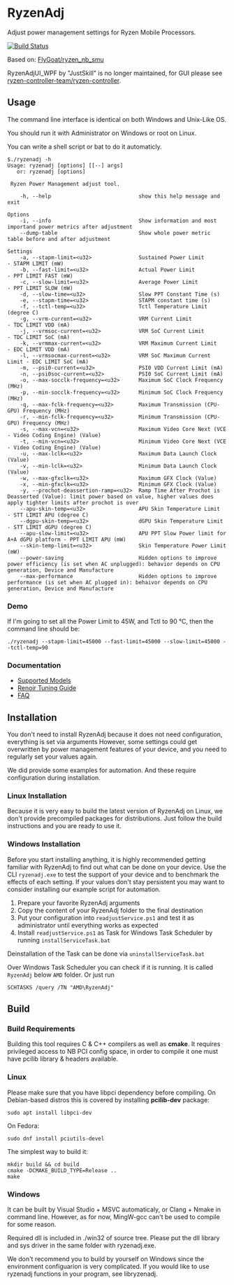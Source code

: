# RyzenAdj
Adjust power management settings for Ryzen Mobile Processors.

[![Build Status](https://travis-ci.org/FlyGoat/RyzenAdj.svg?branch=master)](https://travis-ci.org/FlyGoat/RyzenAdj)

Based on: [FlyGoat/ryzen_nb_smu](https://github.com/flygoat/ryzen_nb_smu)

RyzenAdjUI_WPF by "JustSkill" is no longer maintained, for GUI please see [ryzen-controller-team/ryzen-controller](https://gitlab.com/ryzen-controller-team/ryzen-controller/).

## Usage
The command line interface is identical on both Windows and Unix-Like OS.

You should run it with Administrator on Windows or root on Linux.

You can write a shell script or bat to do it automaticly.

```
$./ryzenadj -h
Usage: ryzenadj [options] [[--] args]
   or: ryzenadj [options]

 Ryzen Power Management adjust tool.

    -h, --help                            show this help message and exit

Options
    -i, --info                            Show information and most importand power metrics after adjustment
    --dump-table                          Show whole power metric table before and after adjustment

Settings
    -a, --stapm-limit=<u32>               Sustained Power Limit         - STAPM LIMIT (mW)
    -b, --fast-limit=<u32>                Actual Power Limit            - PPT LIMIT FAST (mW)
    -c, --slow-limit=<u32>                Average Power Limit           - PPT LIMIT SLOW (mW)
    -d, --slow-time=<u32>                 Slow PPT Constant Time (s)
    -e, --stapm-time=<u32>                STAPM constant time (s)
    -f, --tctl-temp=<u32>                 Tctl Temperature Limit (degree C)
    -g, --vrm-current=<u32>               VRM Current Limit             - TDC LIMIT VDD (mA)
    -j, --vrmsoc-current=<u32>            VRM SoC Current Limit         - TDC LIMIT SoC (mA)
    -k, --vrmmax-current=<u32>            VRM Maximum Current Limit     - EDC LIMIT VDD (mA)
    -l, --vrmsocmax-current=<u32>         VRM SoC Maximum Current Limit - EDC LIMIT SoC (mA)
    -m, --psi0-current=<u32>              PSI0 VDD Current Limit (mA)
    -n, --psi0soc-current=<u32>           PSI0 SoC Current Limit (mA)
    -o, --max-socclk-frequency=<u32>      Maximum SoC Clock Frequency (MHz)
    -p, --min-socclk-frequency=<u32>      Minimum SoC Clock Frequency (MHz)
    -q, --max-fclk-frequency=<u32>        Maximum Transmission (CPU-GPU) Frequency (MHz)
    -r, --min-fclk-frequency=<u32>        Minimum Transmission (CPU-GPU) Frequency (MHz)
    -s, --max-vcn=<u32>                   Maximum Video Core Next (VCE - Video Coding Engine) (Value)
    -t, --min-vcn=<u32>                   Minimum Video Core Next (VCE - Video Coding Engine) (Value)
    -u, --max-lclk=<u32>                  Maximum Data Launch Clock (Value)
    -v, --min-lclk=<u32>                  Minimum Data Launch Clock (Value)
    -w, --max-gfxclk=<u32>                Maximum GFX Clock (Value)
    -x, --min-gfxclk=<u32>                Minimum GFX Clock (Value)
    -y, --prochot-deassertion-ramp=<u32>  Ramp Time After Prochot is Deasserted (Value): limit power based on value, higher values does apply tighter limits after prochot is over
    --apu-skin-temp=<u32>                 APU Skin Temperature Limit    - STT LIMIT APU (degree C)
    --dgpu-skin-temp=<u32>                dGPU Skin Temperature Limit   - STT LIMIT dGPU (degree C)
    --apu-slow-limit=<u32>                APU PPT Slow Power limit for A+A dGPU platform - PPT LIMIT APU (mW)
    --skin-temp-limit=<u32>               Skin Temperature Power Limit (mW)
    --power-saving                        Hidden options to improve power efficiency (is set when AC unplugged): behavior depends on CPU generation, Device and Manufacture
    --max-performance                     Hidden options to improve performance (is set when AC plugged in): behaivor depends on CPU generation, Device and Manufacture
``` 

### Demo
If I'm going to set all the Power Limit to 45W, and Tctl to 90 °C,
then the command line should be:
```
./ryzenadj --stapm-limit=45000 --fast-limit=45000 --slow-limit=45000 --tctl-temp=90
```

### Documentation
- [Supported Models](https://github.com/FlyGoat/RyzenAdj/wiki/Supported-Models)
- [Renoir Tuning Guide](https://github.com/FlyGoat/RyzenAdj/wiki/Renoir-Tuning-Guide)
- [FAQ](https://github.com/FlyGoat/RyzenAdj/wiki/FAQ)

## Installation

You don't need to install RyzenAdj because it does not need configuration, everything is set via arguments
However, some settings could get overwritten by power management features of your device, and you need to regularly set your values again.

We did provide some examples for automation. And these require configuration during installation.

### Linux Installation

Because it is very easy to build the latest version of RyzenAdj on Linux, we don't provide precompiled packages for distributions.
Just follow the build instructions and you are ready to use it.

### Windows Installation

Before you start installing anything, it is highly recommended getting familiar with RyzenAdj to find out what can be done on your device.
Use the CLI `ryzenadj.exe` to test the support of your device and to benchmark the effects of each setting.
If your values don't stay persistent you may want to consider installing our example script for automation.

1. Prepare your favorite RyzenAdj arguments
1. Copy the content of your RyzenAdj folder to the final destination
1. Put your configuration into `readjustService.ps1` and test it as administrator until everything works as expected
1. Install `readjustService.ps1` as Task for Windows Task Scheduler by running `installServiceTask.bat`

Deinstallation of the Task can be done via `uninstallServiceTask.bat`

Over Windows Task Scheduler you can check if it is running. It is called `RyzenAdj` below `AMD` folder.
Or just run
```
SCHTASKS /query /TN "AMD\RyzenAdj"
```

## Build

### Build Requirements

Building this tool requires C & C++ compilers as well as **cmake**. It
requires privileged access to NB PCI config space, in order to compile it
one must have pcilib library & headers available.

### Linux

Please make sure that you have libpci dependency before compiling. On
Debian-based distros this is covered by installing **pcilib-dev** package:

    sudo apt install libpci-dev

On Fedora:
```
sudo dnf install pciutils-devel
```

The simplest way to build it:

    mkdir build && cd build
    cmake -DCMAKE_BUILD_TYPE=Release ..
    make

### Windows

It can be built by Visual Studio + MSVC automaticaly, or Clang + Nmake in command line.
However, as for now, MingW-gcc can't be used to compile for some reason.

Required dll is included in ./win32 of source tree. Please put the dll
library and sys driver in the same folder with ryzenadj.exe.

We don't recommend you to build by yourself on Windows since the environment configuarion
is very complicated. If you would like to use ryzenadj functions in your program, see libryzenadj.
